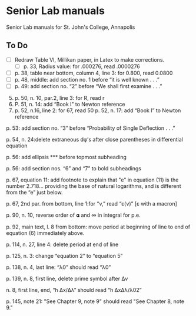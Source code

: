# Senior Lab manuals
 Senior Lab manuals for St. John's College, Annapolis

 ## To Do
- [ ] Redraw Table VI, Millikan paper, in Latex to make corrections.
    - [ ] p. 33, Radius value: for .000276, read .0000276
- [ ] p. 38, table near bottom, column 4, line 3: for 0.800, read 0.0800
- [ ] p. 48, middle: add section no. 1 before “it is well known . . .”
- [ ] p. 49: add section no. “2” before “We shall first examine . . .”
5. p. 50, n. 10, par.2, line 3: for R, read r
6. P. 51, n. 14: add “Book I” to Newton reference
7. p. 52, n.16, line 2: for 67, read 50
p. 52, n. 17: add “Book I” to Newton reference

p. 53: add section no. “3” before “Probability of Single Deflection . . .”

p. 54, n. 24:delete extraneous dφ’s after close parentheses in differential equation

p. 56: add ellipsis *** before topmost subheading

p. 56: add section nos. “6” and “7” to bold subheadings

p. 67, equation 11: add footnote to explain that "e" in equation (11) is the number 2.718... providing the base of natural logarithms, and is different from the “e” just below.

p. 67, 2nd par. from bottom, line 1:for “ν,” read “ε(ν)” [ε with a macron]

p. 90, n. 10, reverse order of 𝛂 and ∞ in integral for p.e.

p. 92, main text, l. 8 from bottom: move period at beginning of line to end of equation (6) immediately above.

p. 114, n. 27, line 4: delete period at end of line

p. 125, n. 3: change “equation 2” to “equation 5”

p. 138, n. 4, last line: “λ0” should read “λ0”

p. 139, n. 8, first line, delete prime symbol after Δv

n. 8, first line, end, “h Δx/Δλ” should read “h ΔxΔλ/λ02”

p. 145, note 21: "See Chapter 9, note 9" should read "See Chapter 8, note 9."
